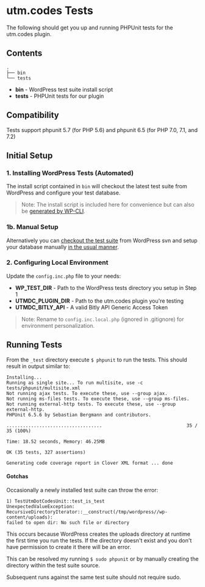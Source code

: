 # utm.codes Tests

The following should get you up and running PHPUnit tests for the utm.codes plugin.

## Contents

```
.
├── bin
└── tests
```

- **bin** - WordPress test suite install script
- **tests** - PHPUnit tests for our plugin

## Compatibility

Tests support phpunit 5.7 (for PHP 5.6) and phpunit 6.5 (for PHP 7.0, 7.1, and 7.2)


## Initial Setup


### 1. Installing WordPress Tests (Automated)

The install script contained in `bin` will checkout the latest test suite from WordPress and configure your test database. 

> Note: The install script is included here for convenience but can also be [generated by WP-CLI](https://developer.wordpress.org/cli/commands/scaffold/plugin-tests/).

### 1b. Manual Setup

Alternatively you can [checkout the test suite](https://develop.svn.wordpress.org/trunk/) from WordPress svn and setup your database manually [in the usual manner](https://codex.wordpress.org/Installing_WordPress).

### 2. Configuring Local Environment

Update the `config.inc.php` file to your needs:

- **WP\_TEST\_DIR** - Path to the WordPress tests directory you setup in Step 1
- **UTMDC\_PLUGIN\_DIR** - Path to the utm.codes plugin you're testing
- **UTMDC\_BITLY\_API** - A valid Bitly API Generic Access Token

> Note: Rename to `config.inc.local.php` (ignored in .gitignore) for environment personalization.

## Running Tests

From the `_test` directory execute `$ phpunit` to run the tests. This should result in output similar to:

```
Installing...
Running as single site... To run multisite, use -c tests/phpunit/multisite.xml
Not running ajax tests. To execute these, use --group ajax.
Not running ms-files tests. To execute these, use --group ms-files.
Not running external-http tests. To execute these, use --group external-http.
PHPUnit 6.5.6 by Sebastian Bergmann and contributors.

...................................                               35 / 35 (100%)

Time: 18.52 seconds, Memory: 46.25MB

OK (35 tests, 327 assertions)

Generating code coverage report in Clover XML format ... done
```

#### Gotchas

Occasionally a newly installed test suite can throw the error:

```
1) TestUtmDotCodesUnit::test_is_test
UnexpectedValueException: RecursiveDirectoryIterator::__construct(/tmp/wordpress//wp-content/uploads): 
failed to open dir: No such file or directory
```

This occurs because WordPress creates the uploads directory at runtime the first time you run the tests. If the directory doesn't exist and you don't have permission to create it there will be an error.

This can be resolved my running `$ sudo phpunit` or by manually creating the directory within the test suite source.

Subsequent runs against the same test suite should not require sudo.
